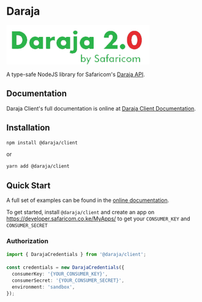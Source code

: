 # Daraja

![Daraja](assets/daraja.png)

A type-safe NodeJS library for Safaricom's [Daraja API](https://developer.safaricom.co.ke/APIs).

## Documentation

Daraja Client's full documentation is online at [Daraja Client Documentation](https://austinewuncler.github.io/daraja).

## Installation

```bash
npm install @daraja/client
```

or

```bash
yarn add @daraja/client
```

## Quick Start

A full set of examples can be found in the [online documentation](https://austinewuncler.github.io/daraja).

To get started, install `@daraja/client` and create an app on <https://developer.safaricom.co.ke/MyApps/> to get your `CONSUMER_KEY` and `CONSUMER_SECRET`

### Authorization

```typescript
import { DarajaCredentials } from '@daraja/client';

const credentials = new DarajaCredentials({
  consumerKey: '{YOUR_CONSUMER_KEY}',
  consumerSecret: '{YOUR_CONSUMER_SECRET}',
  environment: 'sandbox',
});
```
